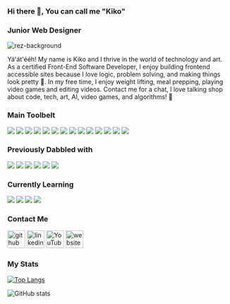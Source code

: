### Hi there 👋, You can call me "Kiko"
### Junior Web Designer
![rez-background](https://github.com/knpausch/knpausch/assets/19957834/72656d84-699d-441b-b011-046aca9715bf)

Yá'át'ééh! My name is Kiko and I thrive in the world of technology and art. As a certified Front-End Software Developer, I enjoy building frontend accessible sites because I love logic, problem solving, and making things look pretty 🌸. In my free time, I enjoy weight lifting, meal prepping, playing video games and editing videos. Contact me for a chat, I love talking shop about code, tech, art, AI, video games, and algorithms! 🍵

### Main Toolbelt

<p align="left">
  <img src="https://img.shields.io/badge/JavaScript-F7DF1E?style=for-the-badge&logo=javascript&logoColor=black" />
  <img src="https://img.shields.io/badge/React-20232A?style=for-the-badge&logo=react&logoColor=61DAFB" />
  <img src="https://img.shields.io/badge/CSS3-1572B6?style=for-the-badge&logo=css3&logoColor=white" />
  <img src="https://img.shields.io/badge/HTML5-E34F26?style=for-the-badge&logo=html5&logoColor=white" />
  <img src="https://img.shields.io/badge/Cypress.io-6e3596?style=for-the-badge&logo=cypress" />
  <img src="https://img.shields.io/badge/mocha.js-323330?style=for-the-badge&logo=mocha&logoColor=Brown" />
  <img src="https://img.shields.io/badge/chai.js-323330?style=for-the-badge&logo=chai&logoColor=red" />
  <img src="https://img.shields.io/badge/React_Router-20232A?style=for-the-badge&logo=react-router&logoColor=white" />
  <img src="https://img.shields.io/badge/Figma-CA4245?style=for-the-badge&logo=figma&logoColor=white" />
  <img src="https://img.shields.io/badge/WordPress-00749C?style=for-the-badge&logo=WordPress" />
  <img src="https://img.shields.io/badge/GitHub-100000?style=for-the-badge&logo=github&logoColor=white" />
  <img src="https://img.shields.io/badge/Git-8b0000?style=for-the-badge&logo=git" />
  <img src="https://img.shields.io/badge/Webpack-075cdb?style=for-the-badge&logo=webpack" />
  <img src="https://img.shields.io/badge/npm-323330?style=for-the-badge&logo=npm" />
</p>

### Previously Dabbled with

<p align="left">
  <img src="https://img.shields.io/badge/JAVA-5382a1?style=for-the-badge&logo=JAVA&logoColor=white" />
  <img src="https://img.shields.io/badge/C++-044F88?style=for-the-badge&logo=cplusplus&logoColor=white" />
  <img src="https://img.shields.io/badge/TypeScript-007ACC?style=for-the-badge&logo=typescript&logoColor=white" />
  <img src="https://img.shields.io/badge/Sass-CC6699?style=for-the-badge&logo=sass&logoColor=white" />
  <img src="https://img.shields.io/badge/Redux-593D88?style=for-the-badge&logo=redux&logoColor=white" />
  <img src="https://img.shields.io/badge/-Apollo_GraphQL-311C87?style=for-the-badge&logo=apollo-graphql" />
</p>

### Currently Learning
<p align="left">
<img src="https://img.shields.io/badge/react%20Native-20232A?style=for-the-badge&logo=react&logoColor=61DAFB" />
<img src="https://img.shields.io/badge/PHP-8993be?style=for-the-badge&logo=php&logoColor=black" />
<img src="https://img.shields.io/badge/PostgreSQL-316192?style=for-the-badge&logo=postgresql&logoColor=white" />
<img src="https://img.shields.io/badge/Express.js-404D59?style=for-the-badge&logo=express" />
</p>

### Contact Me
[<img src='https://cdn.jsdelivr.net/npm/simple-icons@3.0.1/icons/github.svg' alt='github' height='40'>](https://github.com/knpausch)  [<img src='https://cdn.jsdelivr.net/npm/simple-icons@3.0.1/icons/linkedin.svg' alt='linkedin' height='40'>](https://www.linkedin.com/in/knpausch/)  [<img src='https://cdn.jsdelivr.net/npm/simple-icons@3.0.1/icons/youtube.svg' alt='YouTube' height='40'>](https://www.youtube.com/c/knpausch)  [<img src='https://cdn.jsdelivr.net/npm/simple-icons@3.0.1/icons/icloud.svg' alt='website' height='40'>](https://keyaannapausch.com/)

### My Stats
[![Top Langs](https://github-readme-stats.vercel.app/api/top-langs/?username=knpausch)](https://github.com/anuraghazra/github-readme-stats)

![GitHub stats](https://github-readme-stats.vercel.app/api?username=knpausch&show_icons=true)  

